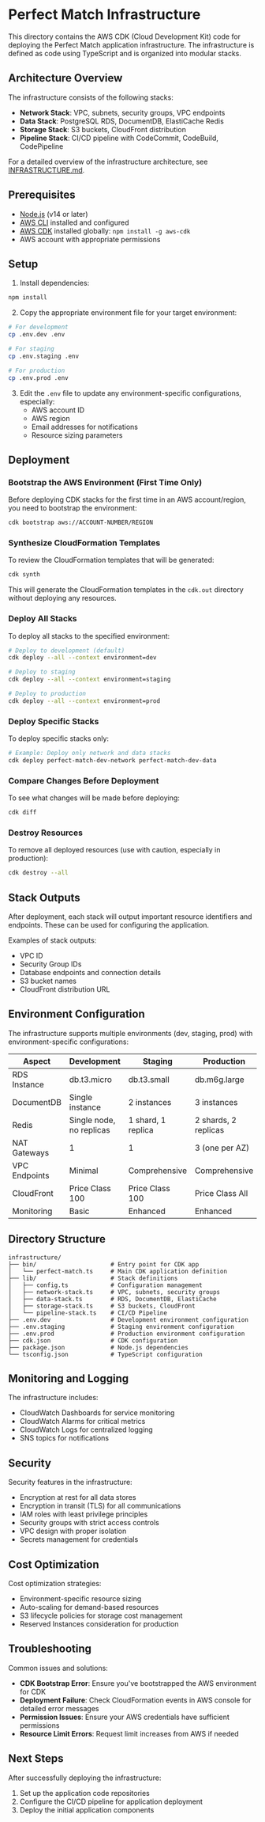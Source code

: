 # Perfect Match Infrastructure

This directory contains the AWS CDK (Cloud Development Kit) code for deploying the Perfect Match application infrastructure. The infrastructure is defined as code using TypeScript and is organized into modular stacks.

## Architecture Overview

The infrastructure consists of the following stacks:

- **Network Stack**: VPC, subnets, security groups, VPC endpoints
- **Data Stack**: PostgreSQL RDS, DocumentDB, ElastiCache Redis
- **Storage Stack**: S3 buckets, CloudFront distribution
- **Pipeline Stack**: CI/CD pipeline with CodeCommit, CodeBuild, CodePipeline

For a detailed overview of the infrastructure architecture, see [INFRASTRUCTURE.md](../docs/INFRASTRUCTURE.md).

## Prerequisites

- [Node.js](https://nodejs.org/) (v14 or later)
- [AWS CLI](https://aws.amazon.com/cli/) installed and configured
- [AWS CDK](https://aws.amazon.com/cdk/) installed globally: `npm install -g aws-cdk`
- AWS account with appropriate permissions

## Setup

1. Install dependencies:

```bash
npm install
```

2. Copy the appropriate environment file for your target environment:

```bash
# For development
cp .env.dev .env

# For staging
cp .env.staging .env

# For production
cp .env.prod .env
```

3. Edit the `.env` file to update any environment-specific configurations, especially:
   - AWS account ID
   - AWS region
   - Email addresses for notifications
   - Resource sizing parameters

## Deployment

### Bootstrap the AWS Environment (First Time Only)

Before deploying CDK stacks for the first time in an AWS account/region, you need to bootstrap the environment:

```bash
cdk bootstrap aws://ACCOUNT-NUMBER/REGION
```

### Synthesize CloudFormation Templates

To review the CloudFormation templates that will be generated:

```bash
cdk synth
```

This will generate the CloudFormation templates in the `cdk.out` directory without deploying any resources.

### Deploy All Stacks

To deploy all stacks to the specified environment:

```bash
# Deploy to development (default)
cdk deploy --all --context environment=dev

# Deploy to staging
cdk deploy --all --context environment=staging

# Deploy to production
cdk deploy --all --context environment=prod
```

### Deploy Specific Stacks

To deploy specific stacks only:

```bash
# Example: Deploy only network and data stacks
cdk deploy perfect-match-dev-network perfect-match-dev-data
```

### Compare Changes Before Deployment

To see what changes will be made before deploying:

```bash
cdk diff
```

### Destroy Resources

To remove all deployed resources (use with caution, especially in production):

```bash
cdk destroy --all
```

## Stack Outputs

After deployment, each stack will output important resource identifiers and endpoints. These can be used for configuring the application.

Examples of stack outputs:
- VPC ID
- Security Group IDs
- Database endpoints and connection details
- S3 bucket names
- CloudFront distribution URL

## Environment Configuration

The infrastructure supports multiple environments (dev, staging, prod) with environment-specific configurations:

| Aspect | Development | Staging | Production |
|--------|-------------|---------|------------|
| RDS Instance | db.t3.micro | db.t3.small | db.m6g.large |
| DocumentDB | Single instance | 2 instances | 3 instances |
| Redis | Single node, no replicas | 1 shard, 1 replica | 2 shards, 2 replicas |
| NAT Gateways | 1 | 1 | 3 (one per AZ) |
| VPC Endpoints | Minimal | Comprehensive | Comprehensive |
| CloudFront | Price Class 100 | Price Class 100 | Price Class All |
| Monitoring | Basic | Enhanced | Enhanced |

## Directory Structure

```
infrastructure/
├── bin/                     # Entry point for CDK app
│   └── perfect-match.ts     # Main CDK application definition
├── lib/                     # Stack definitions
│   ├── config.ts            # Configuration management
│   ├── network-stack.ts     # VPC, subnets, security groups
│   ├── data-stack.ts        # RDS, DocumentDB, ElastiCache
│   ├── storage-stack.ts     # S3 buckets, CloudFront
│   └── pipeline-stack.ts    # CI/CD Pipeline
├── .env.dev                 # Development environment configuration
├── .env.staging             # Staging environment configuration
├── .env.prod                # Production environment configuration
├── cdk.json                 # CDK configuration
├── package.json             # Node.js dependencies
└── tsconfig.json            # TypeScript configuration
```

## Monitoring and Logging

The infrastructure includes:
- CloudWatch Dashboards for service monitoring
- CloudWatch Alarms for critical metrics
- CloudWatch Logs for centralized logging
- SNS topics for notifications

## Security

Security features in the infrastructure:
- Encryption at rest for all data stores
- Encryption in transit (TLS) for all communications
- IAM roles with least privilege principles
- Security groups with strict access controls
- VPC design with proper isolation
- Secrets management for credentials

## Cost Optimization

Cost optimization strategies:
- Environment-specific resource sizing
- Auto-scaling for demand-based resources
- S3 lifecycle policies for storage cost management
- Reserved Instances consideration for production

## Troubleshooting

Common issues and solutions:

- **CDK Bootstrap Error**: Ensure you've bootstrapped the AWS environment for CDK
- **Deployment Failure**: Check CloudFormation events in AWS console for detailed error messages
- **Permission Issues**: Ensure your AWS credentials have sufficient permissions
- **Resource Limit Errors**: Request limit increases from AWS if needed

## Next Steps

After successfully deploying the infrastructure:
1. Set up the application code repositories
2. Configure the CI/CD pipeline for application deployment
3. Deploy the initial application components
